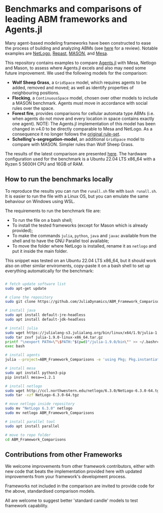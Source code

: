 # Benchmarks and comparisons of leading ABM frameworks and Agents.jl

Many agent-based modeling frameworks have been constructed to ease the process of building and analyzing ABMs (see [here](http://dx.doi.org/10.1016/j.cosrev.2017.03.001) for a review).
Notable examples are [NetLogo](https://ccl.northwestern.edu/netlogo/), [Repast](https://repast.github.io/index.html), [MASON](https://journals.sagepub.com/doi/10.1177/0037549705058073), and [Mesa](https://github.com/projectmesa/mesa).

This repository contains examples to compare [Agents.jl](https://github.com/JuliaDynamics/Agents.jl) with Mesa, Netlogo and Mason, to assess where Agents.jl excels and also may need some future improvement.
We used the following models for the comparison:

- **Wolf Sheep Grass**, a `GridSpace` model, which requires agents to be added, removed and moved; as well as identify properties of neighbouring positions.
- **Flocking**, a `ContinuousSpace` model, chosen over other models to include a MASON benchmark. Agents must move in accordance with social rules over the space.
- **Forest fire**, provides comparisons for cellular automata type ABMs (i.e. when agents do not move and every location in space contains exactly one agent). NOTE: The Agents.jl implementation of this model has been changed in v4.0 to be directly comparable to Mesa and NetLogo. As a consequence it no longer follows the [original rule-set](https://en.wikipedia.org/wiki/Forest-fire_model).
- **Schelling's-segregation-model**, an additional `GridSpace` model to compare with MASON. Simpler rules than Wolf Sheep Grass.

The results of the latest comparison are presented [here](https://juliadynamics.github.io/Agents.jl/stable/comparison/). The hardware configuration used for the benchmark is a Ubuntu 22.04 LTS x86_64 with a Ryzen 5 5600H CPU and 16GB of RAM.

## How to run the benchmarks locally

To reproduce the results you can run the `runall.sh` file with `bash runall.sh`. It is easier to run the file with a Linux OS, but you can emulate the same behaviour on Windows using WSL. 

The requirements to run the benchmark file are:

- To run the file on a bash shell;
- To install the tested frameworks (except for Mason which is already provided);
- To make the commands `julia`, `python`, `java` and `javac` available from the shell and to have the GNU Parallel tool available;
- To move the folder where NetLogo is installed, rename it as `netlogo` and put it inside the main folder.

This snippet was tested on an Ubuntu 22.04 LTS x86_64, but it should work also on other similar enviroments, copy-paste it on a bash shell to set up everything automatically for the benchmark:

```bash

# fetch update software list
sudo apt-get update

# clone the repository
sudo git clone https://github.com/JuliaDynamics/ABM_Framework_Comparisons.git

# install java
sudo apt install default-jre-headless
sudo apt install default-jdk-headless

# install julia
sudo wget https://julialang-s3.julialang.org/bin/linux/x64/1.9/julia-1.9.0-linux-x86_64.tar.gz
sudo tar zxvf julia-1.9.0-linux-x86_64.tar.gz
printf "\nexport PATH=\"\$PATH:"$(pwd)"/julia-1.9.0/bin\"" >> ~/.bashrc
exec bash

# install agents
julia --project=ABM_Framework_Comparisons -e 'using Pkg; Pkg.instantiate()'

# install mesa
sudo apt install python3-pip
pip install mesa==1.2.1

# install netlogo
sudo wget http://ccl.northwestern.edu/netlogo/6.3.0/NetLogo-6.3.0-64.tgz
sudo tar -xzf NetLogo-6.3.0-64.tgz

# move netlogo inside repository
sudo mv "NetLogo 6.3.0" netlogo
sudo mv netlogo ABM_Framework_Comparisons

# install parallel tool
sudo apt install parallel

# move to repo folder
cd ABM_Framework_Comparisons
```

## Contributions from other Frameworks

We welcome improvements from other framework contributors, either with new code that beats the implementation provided here with updated improvements from your framework's development process.

Frameworks not included in the comparison are invited to provide code for the above, standardised comparison models.

All are welcome to suggest better 'standard candle' models to test framework capability.

